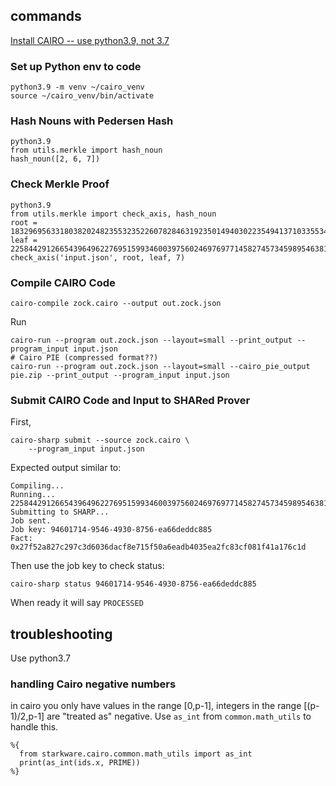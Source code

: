 
## commands
[Install CAIRO -- use python3.9, not 3.7](https://www.cairo-lang.org/docs/quickstart.html)

### Set up Python env to code
```
python3.9 -m venv ~/cairo_venv
source ~/cairo_venv/bin/activate
```

### Hash Nouns with Pedersen Hash
```
python3.9
from utils.merkle import hash_noun
hash_noun([2, 6, 7])
```

### Check Merkle Proof
```
python3.9
from utils.merkle import check_axis, hash_noun
root = 1832969563318038202482355323522607828463192350149403022354941371033553420549
leaf = 2258442912665439649622769515993460039756024697697714582745734598954638194578
check_axis('input.json', root, leaf, 7)
```

### Compile CAIRO Code
```
cairo-compile zock.cairo --output out.zock.json
```

Run
```
cairo-run --program out.zock.json --layout=small --print_output --program_input input.json
# Cairo PIE (compressed format??)
cairo-run --program out.zock.json --layout=small --cairo_pie_output pie.zip --print_output --program_input input.json
```

### Submit CAIRO Code and Input to SHARed Prover

First,
```
cairo-sharp submit --source zock.cairo \
    --program_input input.json
```
Expected output similar to:
```
Compiling...
Running...
2258442912665439649622769515993460039756024697697714582745734598954638194578
Submitting to SHARP...
Job sent.
Job key: 94601714-9546-4930-8756-ea66deddc885
Fact: 0x27f52a827c297c3d6036dacf8e715f50a6eadb4035ea2fc83cf081f41a176c1d
```
Then use the job key to check status:
```
cairo-sharp status 94601714-9546-4930-8756-ea66deddc885
```
When ready it will say ```PROCESSED```

## troubleshooting

Use python3.7

### handling Cairo negative numbers
in cairo you only have values in the range [0,p-1], integers in the range [(p-1)/2,p-1] are "treated as" negative. Use `as_int` from `common.math_utils` to handle this.
```
%{ 
  from starkware.cairo.common.math_utils import as_int 
  print(as_int(ids.x, PRIME)) 
%}
```
